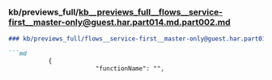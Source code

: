 ### kb/previews_full/kb__previews_full__flows__service-first__master-only@guest.har.part014.md.part002.md

```md
### kb/previews_full/flows__service-first__master-only@guest.har.part014.md (part 002)

```md
           {
                        "functionName": "",
         
```

```

```
